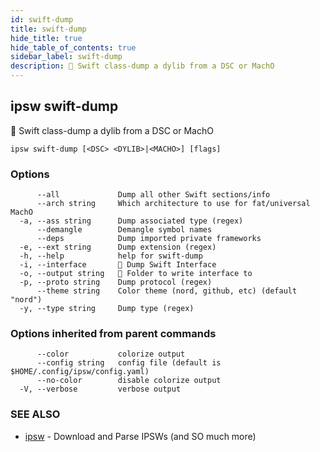 ```yaml
---
id: swift-dump
title: swift-dump
hide_title: true
hide_table_of_contents: true
sidebar_label: swift-dump
description: 🚧 Swift class-dump a dylib from a DSC or MachO
---
```

## ipsw swift-dump

🚧 Swift class-dump a dylib from a DSC or MachO

```
ipsw swift-dump [<DSC> <DYLIB>|<MACHO>] [flags]
```

### Options

```
      --all             Dump all other Swift sections/info
      --arch string     Which architecture to use for fat/universal MachO
  -a, --ass string      Dump associated type (regex)
      --demangle        Demangle symbol names
      --deps            Dump imported private frameworks
  -e, --ext string      Dump extension (regex)
  -h, --help            help for swift-dump
  -i, --interface       🚧 Dump Swift Interface
  -o, --output string   🚧 Folder to write interface to
  -p, --proto string    Dump protocol (regex)
      --theme string    Color theme (nord, github, etc) (default "nord")
  -y, --type string     Dump type (regex)
```

### Options inherited from parent commands

```
      --color           colorize output
      --config string   config file (default is $HOME/.config/ipsw/config.yaml)
      --no-color        disable colorize output
  -V, --verbose         verbose output
```

### SEE ALSO

* [ipsw](/docs/cli/ipsw)	 - Download and Parse IPSWs (and SO much more)

